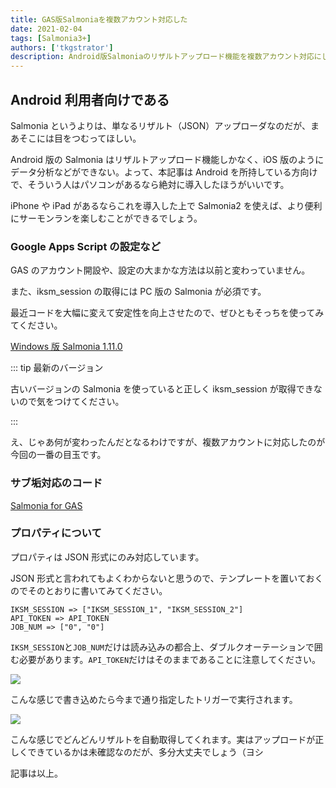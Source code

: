 ```yaml
---
title: GAS版Salmoniaを複数アカウント対応した
date: 2021-02-04
tags: [Salmonia3+]
authors: ['tkgstrator']
description: Android版Salmoniaのリザルトアップロード機能を複数アカウント対応にした手順や、GASの設定・プロパティ管理方法を詳しく解説。PC版Salmoniaの利用やJSON形式の注意点もまとめています。
---
```


## Android 利用者向けである

Salmonia というよりは、単なるリザルト（JSON）アップローダなのだが、まあそこには目をつむってほしい。

Android 版の Salmonia はリザルトアップロード機能しかなく、iOS 版のようにデータ分析などができない。よって、本記事は Android を所持している方向けで、そういう人はパソコンがあるなら絶対に導入したほうがいいです。

iPhone や iPad があるならこれを導入した上で Salmonia2 を使えば、より便利にサーモンランを楽しむことができるでしょう。

### Google Apps Script の設定など

GAS のアカウント開設や、設定の大まかな方法は以前と変わっていません。

また、iksm_session の取得には PC 版の Salmonia が必須です。

最近コードを大幅に変えて安定性を向上させたので、ぜひともそっちを使ってみてください。

[Windows 版 Salmonia 1.11.0](https://github.com/tkgstrator/Salmonia/releases/tag/v1.11.0)

::: tip 最新のバージョン

古いバージョンの Salmonia を使っていると正しく iksm_session が取得できないので気をつけてください。

:::

え、じゃあ何が変わったんだとなるわけですが、複数アカウントに対応したのが今回の一番の目玉です。

### サブ垢対応のコード

[Salmonia for GAS](https://gist.github.com/tkgstrator/3f190327b114ec6ce9d7405559e600fe)

### プロパティについて

プロパティは JSON 形式にのみ対応しています。

JSON 形式と言われてもよくわからないと思うので、テンプレートを置いておくのでそのとおりに書いてみてください。

```
IKSM_SESSION => ["IKSM_SESSION_1", "IKSM_SESSION_2"]
API_TOKEN => API_TOKEN
JOB_NUM => ["0", "0"]
```

`IKSM_SESSION`と`JOB_NUM`だけは読み込みの都合上、ダブルクオーテーションで囲む必要があります。`API_TOKEN`だけはそのままであることに注意してください。

![](https://pbs.twimg.com/media/EtYPFKAVkAEjv4s?format=png)

こんな感じで書き込めたら今まで通り指定したトリガーで実行されます。

![](https://pbs.twimg.com/media/EtYQDKaUcAAPV-a?format=png)

こんな感じでどんどんリザルトを自動取得してくれます。実はアップロードが正しくできているかは未確認なのだが、多分大丈夫でしょう（ヨシ

記事は以上。
